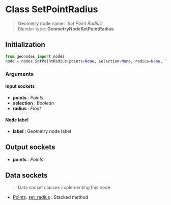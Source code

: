 
# Class SetPointRadius

> Geometry node name: _'Set Point Radius'_<br>Blender type:  **GeometryNodeSetPointRadius**

## Initialization


```python
from geonodes import nodes
node = nodes.SetPointRadius(points=None, selection=None, radius=None, label=None)
```


### Arguments


#### Input sockets



- **points** : _Points_
- **selection** : _Boolean_
- **radius** : _Float_



#### Node label



- **label** : Geometry node label



## Output sockets



- **points** : _Points_



## Data sockets

> Data socket classes implementing this node


- [Points](aaa). [set_radius](bbb) : Stacked method


